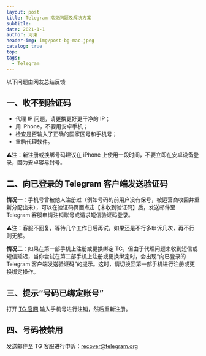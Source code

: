 ```yaml
---
layout: post
title: Telegram 常见问题及解决方案
subtitle: 
date: 2021-1-1
author: 河東
header-img: img/post-bg-mac.jpeg
catalog: true
top: 
tags:
  - Telegram
---
```


以下问题由网友总结反馈

## 一、收不到验证码

- 代理 IP 问题，请更换更好更干净的 IP；
- 用 iPhone，不要用安卓手机；
- 检查是否输入了正确的国家区号和手机号；
- 重启代理软件。

⚠️注：新注册或换绑号码建议在 iPhone 上使用一段时间，不要立即在安卓设备登录，因为安卓容易封号。

## 二、向已登录的 Telegram 客户端发送验证码

**情况一**：手机号曾被他人注册过（例如号码的前用户没有保号，被运营商收回并重新分配出来），可以在验证码页面点击【未收到验证码】后，发送邮件至 Telegram 客服申请注销账号或请求短信验证码登录。

⚠️注：客服不回复，等待几个工作日后再试。如果还是不行多申诉几次，再不行则无解。

**情况二**：如果在第一部手机上注册或更换绑定 TG，但由于代理问题未收到短信或短信延迟，当你尝试在第二部手机上注册或更换绑定时，会出现“向已登录的 Telegram 客户端发送验证码”的提示。这时，请切换回第一部手机进行注册或更换绑定操作。

## 三、提示“号码已绑定账号”
打开 [TG 官网](https://my.telegram.org/auth?to=delete) 输入手机号进行注销，然后重新注册。

## 四、号码被禁用

发送邮件至 TG 客服进行申诉：[recover@telegram.org](recover@telegram.org)
